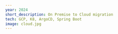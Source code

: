 ```yaml
---
year: 2024
short_description: On Premise to Cloud migration
tech: GCP, K8, ArgoCD, Spring Boot
image: cloud.jpg
---
```

